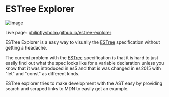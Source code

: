 # ESTree Explorer
![image](https://user-images.githubusercontent.com/36300927/212124372-f95d3557-28a9-44c1-8f60-099b47016e76.png)

Live page: [philipflyvholm.github.io/estree-explorer](https://philipflyvholm.github.io/estree-explorer/)

ESTree Explorer is a easy way to visually the [ESTree](https://github.com/estree/estree) specification without getting a headache.

The current problem with the [ESTree](https://github.com/estree/estree) specification is that it is hard to just easily find out what the spec looks like for a variable declaration unless you know that it was introduced in es5 and that is was changed in es2015 with "let" and "const" as different kinds.

ESTree explorer tries to make development with the AST easy by providing search and scraped links to MDN to easily get an example.
